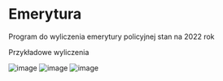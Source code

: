 # Emerytura
Program do wyliczenia emerytury policyjnej 
stan na 2022 rok

Przykładowe wyliczenia

![image](https://user-images.githubusercontent.com/70725939/200162503-d34a3489-e651-42c3-a9f9-9a5134c53c02.png)
![image](https://user-images.githubusercontent.com/70725939/200162527-b4d515a6-ec12-4fbb-ae40-2ca78a4990d0.png)
![image](https://user-images.githubusercontent.com/70725939/200162450-7c27d7bf-e980-4fb6-ac89-85fa1c6b9f01.png)
